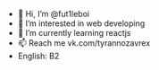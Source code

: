 - 👋 Hi, I’m @fut1leboi
- 👀 I’m interested in web developing
- 🌱 I’m currently learning reactjs
- 📫 Reach me vk.com/tyrannozavrex
- English: B2

<!---
fut1leboi/fut1leboi is a ✨ special ✨ repository because its `README.md` (this file) appears on your GitHub profile.
You can click the Preview link to take a look at your changes.
--->

